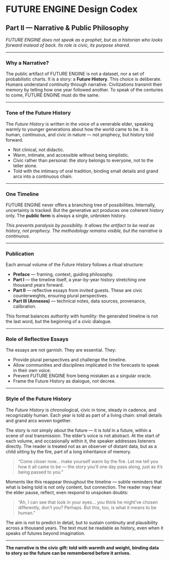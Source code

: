 # FUTURE ENGINE Design Codex

## Part II — Narrative & Public Philosophy

*FUTURE ENGINE does not speak as a prophet, but as a historian who looks forward instead of back. Its role is civic, its purpose shared.*

---

### Why a Narrative?

The public artifact of FUTURE ENGINE is not a dataset, nor a set of probabilistic charts. It is a story: a **Future History**. This choice is deliberate. Humans understand continuity through narrative. Civilizations transmit their memory by telling how one year followed another. To speak of the centuries to come, FUTURE ENGINE must do the same.

---

### Tone of the Future History

The *Future History* is written in the voice of a venerable elder, speaking warmly to younger generations about how the world came to be. It is human, continuous, and civic in nature — not prophecy, but history told forward.

* Not clinical, not didactic.
* Warm, intimate, and accessible without being simplistic.
* Civic rather than personal: the story belongs to everyone, not to the teller alone.
* Told with the intimacy of oral tradition, binding small details and grand arcs into a continuous chain.

---

### One Timeline

FUTURE ENGINE never offers a branching tree of possibilities. Internally, uncertainty is tracked. But the generative act produces one coherent history only. The **public form** is always a single, unbroken history.

*This prevents paralysis by possibility. It allows the artifact to be read as history, not prophecy. The methodology remains visible, but the narrative is continuous.*

---

### Publication

Each annual volume of the *Future History* follows a ritual structure:

* **Preface** — framing, context, guiding philosophy.
* **Part I** — the timeline itself, a year-by-year history stretching one thousand years forward.
* **Part II** — reflective essays from invited guests. These are civic counterweights, ensuring plural perspectives.
* **Part III (Annexes)** — technical notes, data sources, provenance, calibration.

This format balances authority with humility: the generated timeline is not the last word, but the beginning of a civic dialogue.

---

### Role of Reflective Essays

The essays are not garnish. They are essential. They:

* Provide plural perspectives and challenge the timeline.
* Allow communities and disciplines implicated in the forecasts to speak in their own voice.
* Prevent FUTURE ENGINE from being mistaken as a singular oracle.
* Frame the Future History as dialogue, not decree.

---

### Style of the Future History

The *Future History* is chronological, civic in tone, steady in cadence, and recognizably human. Each year is told as part of a living chain: small details and grand arcs woven together.

The story is not simply *about* the future — it is *told* in a future, within a scene of oral transmission. The elder’s voice is not abstract. At the start of each volume, and occasionally within it, the speaker addresses listeners directly. The reader is treated not as an observer of distant data, but as a child sitting by the fire, part of a long inheritance of memory.

> “Come closer now\... make yourself warm by the fire. Let me tell you how it all came to be — the story you’ll one day pass along, just as it’s being passed to you.”

Moments like this reappear throughout the timeline — subtle reminders that what is being told is not only content, but connection. The reader may hear the elder pause, reflect, even respond to unspoken doubts:

> “Ah, I can see that look in your eyes... you think he might’ve chosen differently, don’t you? Perhaps. But this, too, is what it means to be human.”

The aim is not to predict in detail, but to sustain continuity and plausibility across a thousand years. The text must be readable as history, even when it speaks of futures beyond imagination.

---

**The narrative is the civic gift: told with warmth and weight, binding data to story so the future can be remembered before it arrives.**
